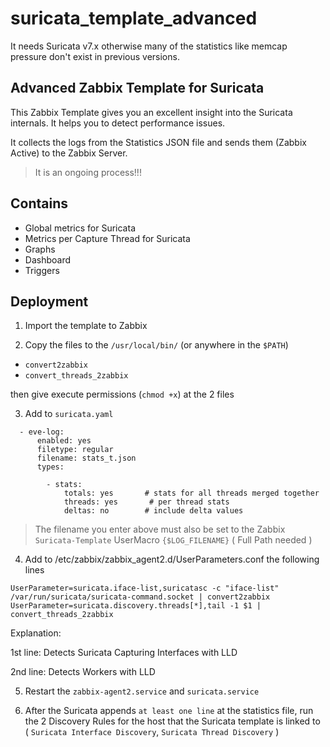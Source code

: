 # suricata_template_advanced

It needs Suricata v7.x otherwise many of the statistics like memcap pressure don't exist in previous versions.

## Advanced Zabbix Template for Suricata

This Zabbix Template gives you an excellent insight into the Suricata internals.
It helps you to detect performance issues.

It collects the logs from the Statistics JSON file and sends them (Zabbix Active) to the Zabbix Server.

> It is an ongoing process!!!

## Contains

- Global metrics for Suricata
- Metrics per Capture Thread for Suricata
- Graphs
- Dashboard
- Triggers


## Deployment
1. Import the template to Zabbix

2. Copy the files to the `/usr/local/bin/` (or anywhere in the `$PATH`)

- `convert2zabbix` 
- `convert_threads_2zabbix` 

then give execute permissions (`chmod +x`) at the 2 files


3. Add to `suricata.yaml`

```
  - eve-log:
      enabled: yes
      filetype: regular
      filename: stats_t.json
      types:

        - stats:
            totals: yes       # stats for all threads merged together
            threads: yes       # per thread stats
            deltas: no        # include delta values

```

> The filename you enter above must also be set to the Zabbix `Suricata-Template` UserMacro `{$LOG_FILENAME}` ( Full Path needed )

4. Add to /etc/zabbix/zabbix_agent2.d/UserParameters.conf the following lines

```
UserParameter=suricata.iface-list,suricatasc -c "iface-list" /var/run/suricata/suricata-command.socket | convert2zabbix
UserParameter=suricata.discovery.threads[*],tail -1 $1 | convert_threads_2zabbix
```

Explanation:

1st line: Detects Suricata Capturing Interfaces with LLD 

2nd line: Detects Workers with LLD 


5. Restart the `zabbix-agent2.service` and `suricata.service`

6. After the Suricata appends `at least one line` at the statistics file, run the 2 Discovery Rules for the host that the Suricata template is linked to ( `Suricata Interface Discovery`, `Suricata Thread Discovery` )
